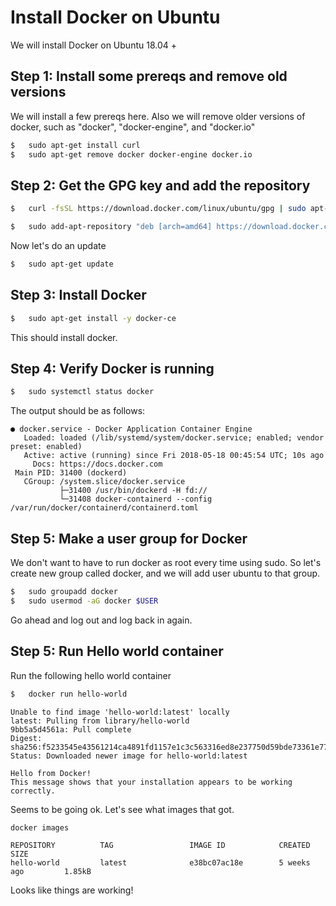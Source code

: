 # Install Docker on Ubuntu

We will install Docker on Ubuntu 18.04 +

## Step 1: Install some prereqs and remove old versions

We will install a few prereqs here.  Also we will remove older versions of docker, such as "docker",
"docker-engine", and "docker.io"

```bash
$   sudo apt-get install curl
$   sudo apt-get remove docker docker-engine docker.io
```

## Step 2: Get the GPG key and add the repository

```bash
$   curl -fsSL https://download.docker.com/linux/ubuntu/gpg | sudo apt-key add -

$   sudo add-apt-repository "deb [arch=amd64] https://download.docker.com/linux/ubuntu $(lsb_release -cs) stable"
```

Now let's do an update

```bash
$   sudo apt-get update
```

## Step 3: Install Docker

```bash
$   sudo apt-get install -y docker-ce
```

This should install docker.  

## Step 4: Verify Docker is running

```bash
$   sudo systemctl status docker
```

The output should be as follows:

```console
● docker.service - Docker Application Container Engine
   Loaded: loaded (/lib/systemd/system/docker.service; enabled; vendor preset: enabled)
   Active: active (running) since Fri 2018-05-18 00:45:54 UTC; 10s ago
     Docs: https://docs.docker.com
 Main PID: 31400 (dockerd)
   CGroup: /system.slice/docker.service
           ├─31400 /usr/bin/dockerd -H fd://
           └─31408 docker-containerd --config /var/run/docker/containerd/containerd.toml
```

## Step 5: Make a user group for Docker

We don't want to have to run docker as root every time using sudo. So let's create new group called docker,
and we will add user ubuntu to that group.

```bash
$   sudo groupadd docker
$   sudo usermod -aG docker $USER
```

Go ahead and log out and log back in again.

## Step 5: Run Hello world container

Run the following hello world container

```bash
$   docker run hello-world
```

```console
Unable to find image 'hello-world:latest' locally
latest: Pulling from library/hello-world
9bb5a5d4561a: Pull complete
Digest: sha256:f5233545e43561214ca4891fd1157e1c3c563316ed8e237750d59bde73361e77
Status: Downloaded newer image for hello-world:latest

Hello from Docker!
This message shows that your installation appears to be working correctly.
```

Seems to be going ok.  Let's see what images that got.

```bash
docker images
```

```console
REPOSITORY          TAG                 IMAGE ID            CREATED             SIZE
hello-world         latest              e38bc07ac18e        5 weeks ago         1.85kB
```

Looks like things are working!
